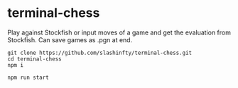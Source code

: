 # terminal-chess

Play against Stockfish or input moves of a game and get the evaluation from Stockfish. Can save games as .pgn at end.

```
git clone https://github.com/slashinfty/terminal-chess.git
cd terminal-chess
npm i

npm run start
```
